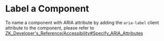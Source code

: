 # Label a Component

To name a component with ARIA attribute by adding the `aria-label`
client attribute to the component, please refer to
[ZK_Developer's_Reference/Accessibility#Specify_ARIA_Attributes]({{site.baseurl}}/zk_dev_ref/accessibility/accessibility#Specify_ARIA_Attributes)
